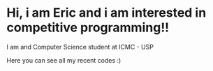 # Hi, i am Eric and i am interested in competitive programming!!

I am and Computer Science student at ICMC - USP

Here you can see all my recent codes :)
